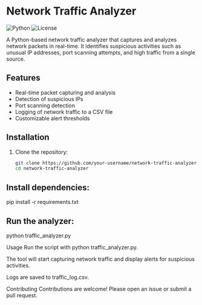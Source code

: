 # Network Traffic Analyzer

![Python](https://img.shields.io/badge/Python-3.8%2B-blue)
![License](https://img.shields.io/badge/License-MIT-green)

A Python-based network traffic analyzer that captures and analyzes network packets in real-time. It identifies suspicious activities such as unusual IP addresses, port scanning attempts, and high traffic from a single source.

## Features
- Real-time packet capturing and analysis
- Detection of suspicious IPs
- Port scanning detection
- Logging of network traffic to a CSV file
- Customizable alert thresholds

## Installation
1. Clone the repository:
   ```bash
   git clone https://github.com/your-username/network-traffic-analyzer.git
   cd network-traffic-analyzer
 ## Install dependencies:
   pip install -r requirements.txt
   ## Run the analyzer:
   python traffic_analyzer.py

   Usage
Run the script with python traffic_analyzer.py.

The tool will start capturing network traffic and display alerts for suspicious activities.

Logs are saved to traffic_log.csv.

Contributing
Contributions are welcome! Please open an issue or submit a pull request.